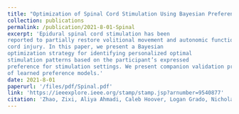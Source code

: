 ```yaml
---
title: "Optimization of Spinal Cord Stimulation Using Bayesian Preference Learning and Its Validation"
collection: publications
permalink: /publication/2021-8-01-Spinal
excerpt: 'Epidural spinal cord stimulation has been
reported to partially restore volitional movement and autonomic functions after motor and sensory-complete spinal
cord injury. In this paper, we present a Bayesian
optimization strategy for identifying personalized optimal
stimulation patterns based on the participant’s expressed
preference for stimulation settings. We present companion validation protocols for investigating the credibility
of learned preference models.'
date: 2021-8-01
paperurl: '/files/pdf/Spinal.pdf'
link: 'https://ieeexplore.ieee.org/stamp/stamp.jsp?arnumber=9540877'
citation: 'Zhao, Zixi, Aliya Ahmadi, Caleb Hoover, Logan Grado, Nicholas Peterson, Xinran Wang, David Freeman, Thomas Murray, Andrew Lamperski, David Darrow, and Theoden I. Netoff. "Optimization of spinal cord stimulation using Bayesian preference learning and its validation." IEEE Transactions on Neural Systems and Rehabilitation Engineering 29 (2021): 1987-1997.'
---
```

